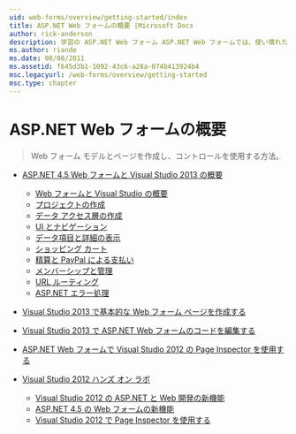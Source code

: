 ```yaml
---
uid: web-forms/overview/getting-started/index
title: ASP.NET Web フォームの概要 |Microsoft Docs
author: rick-anderson
description: 学習の ASP.NET Web フォーム ASP.NET Web フォームでは、使い慣れたドラッグ アンド ドロップ、イベント ドリブン モデルを使用して動的な web サイトをビルドできます。 デザイン サーフェイスと hund.
ms.author: riande
ms.date: 08/08/2011
ms.assetid: f645d3b1-1092-43c6-a28a-074b413924b4
msc.legacyurl: /web-forms/overview/getting-started
msc.type: chapter
---
```

<a name="getting-started-with-aspnet-web-forms"></a>ASP.NET Web フォームの概要
====================
> Web フォーム モデルとページを作成し、コントロールを使用する方法。


- [ASP.NET 4.5 Web フォームと Visual Studio 2013 の概要](getting-started-with-aspnet-45-web-forms/index.md)

    - [Web フォームと Visual Studio の概要](getting-started-with-aspnet-45-web-forms/introduction-and-overview.md)
    - [プロジェクトの作成](getting-started-with-aspnet-45-web-forms/create-the-project.md)
    - [データ アクセス層の作成](getting-started-with-aspnet-45-web-forms/create_the_data_access_layer.md)
    - [UI とナビゲーション](getting-started-with-aspnet-45-web-forms/ui_and_navigation.md)
    - [データ項目と詳細の表示](getting-started-with-aspnet-45-web-forms/display_data_items_and_details.md)
    - [ショッピング カート](getting-started-with-aspnet-45-web-forms/shopping-cart.md)
    - [精算と PayPal による支払い](getting-started-with-aspnet-45-web-forms/checkout-and-payment-with-paypal.md)
    - [メンバーシップと管理](getting-started-with-aspnet-45-web-forms/membership-and-administration.md)
    - [URL ルーティング](getting-started-with-aspnet-45-web-forms/url-routing.md)
    - [ASP.NET エラー処理](getting-started-with-aspnet-45-web-forms/aspnet-error-handling.md)
- [Visual Studio 2013 で基本的な Web フォーム ページを作成する](creating-a-basic-web-forms-page.md)
- [Visual Studio 2013 で ASP.NET Web フォームのコードを編集する](code-editing-in-web-forms-pages.md)
- [ASP.NET Web フォームで Visual Studio 2012 の Page Inspector を使用する](using-page-inspector-in-a-visual-studio-11-beta-web-forms-project.md)
- [Visual Studio 2012 ハンズ オン ラボ](hands-on-labs/index.md)

    - [Visual Studio 2012 の ASP.NET と Web 開発の新機能](hands-on-labs/whats-new-in-aspnet-and-web-development-in-visual-studio-2012.md)
    - [ASP.NET 4.5 の Web フォームの新機能](hands-on-labs/whats-new-in-web-forms-in-aspnet-45.md)
    - [Visual Studio 2012 で Page Inspector を使用する](hands-on-labs/using-page-inspector-in-visual-studio-2012.md)
